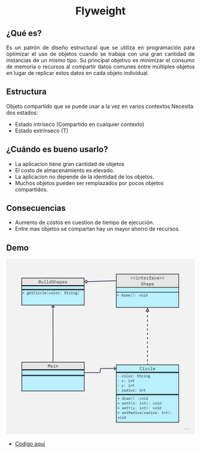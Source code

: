 
<h1 style="text-align: center;">Flyweight</h1>

## ¿Qué es?
<p style="text-align:justify;">
Es un patrón de diseño estructural que se utiliza en programación para 
optimizar el uso de objetos cuando se trabaja con una gran cantidad de 
instancias de un mismo tipo. Su principal objetivo es minimizar el consumo de 
memoria o recursos al compartir datos comunes entre múltiples objetos en lugar de 
replicar estos datos en cada objeto individual.

## Estructura
Objeto compartido que se puede usar a la vez en varios contextos
Necesita dos estados:
- Estado intríseco  (Compartido en cualquier contexto)
- Estado extrínseco (T)

## ¿Cuándo es bueno usarlo?
- La aplicacion tiene gran cantidad de objetos
- El costo de almacenamiento es elevado.
- La aplicacion no depende de la identidad de los objetos.
- Muchos objetos pueden ser remplazados por pocos objetos compartidos.

## Consecuencias
- Aumento de costos en cuestion de tiempo de ejecución.
- Entre mas objetos se compartan hay un mayor ahorro de recursos.

## Demo
![Modelo del demo](resources/diagrama.jpg)
+ [Codigo aquí]()




